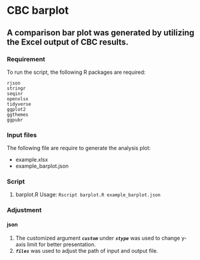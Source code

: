 # CBC barplot

## A comparison bar plot was generated by utilizing the Excel output of CBC results.

### Requirement
To run the script, the following R packages are required:
```
rjson
stringr
seqinr
openxlsx
tidyverse
ggplot2
ggthemes
ggpubr
```
### Input files
The following file are require to generate the analysis plot:
* example.xlsx
* example_barplot.json


### Script
1. barplot.R
Usage: `Rscript barplot.R example_barplot.json`

### Adjustment
#### json
1. The customized argument ***`custom`*** under ***`stype`*** was used to change y-axis limit for better presentation.
2. ***`files`*** was used to adjust the path of input and output file.


